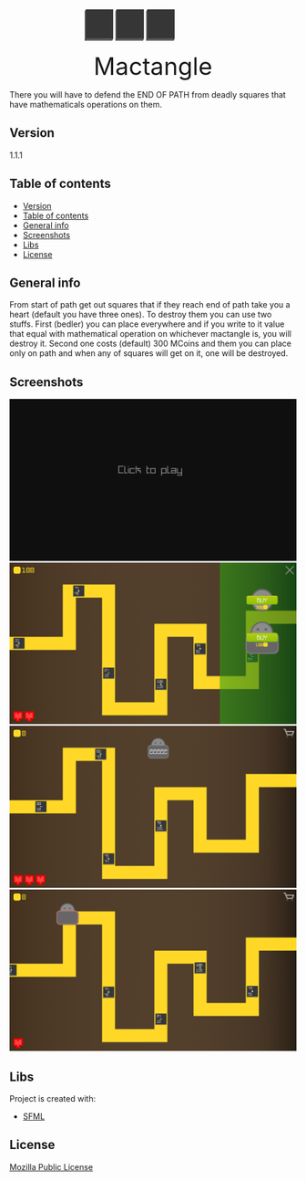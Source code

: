 <div style="margin: auto; width: fit-content;">
  <img src="./rc/textures/Mactangle.png" alt="" width="50rem" height="55rem"/>
  <img src="./rc/textures/Mactangle.png" alt="" width="50rem" height="55rem"/>
  <img src="./rc/textures/Mactangle.png" alt="" width="50rem" height="55rem"/>
  <p style="font-style: bold; font-size: 3em; margin: 1rem">Mactangle</h1>
</div>
There you will have to defend the END OF PATH from deadly squares that have mathematicals operations on them.


## Version
1.1.1

## Table of contents
- [Version](#version)
- [Table of contents](#table-of-contents)
- [General info](#general-info)
- [Screenshots](#screenshots)
- [Libs](#libs)
- [License](#license)

## General info
From start of path get out squares that if they reach end of path take you a heart (default you have three ones). To destroy them you can use two stuffs. First (bedler) you can place everywhere and if you write to it value that equal with mathematical operation on whichever mactangle is, you will destroy it. Second one costs (default) 300 MCoins and them you can place only on path and when any of squares will get on it, one will be destroyed.   

## Screenshots
![Main Menu](./rc/screenshots/MainMenu.png)
![Shop](./rc/screenshots/Shop.png)
![Game1](./rc/screenshots/Game1.png)
![Game2](./rc/screenshots/Game2.png)

## Libs
Project is created with:
* [SFML](https://github.com/SFML/SFML)
	
## License
[Mozilla Public License](LICENSE.md)